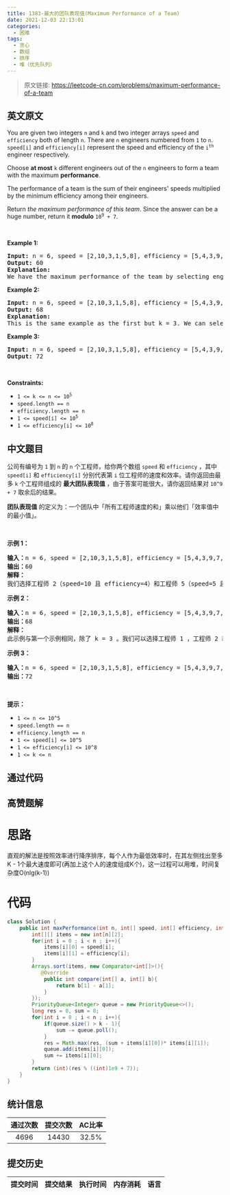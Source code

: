 ```yaml
---
title: 1383-最大的团队表现值(Maximum Performance of a Team)
date: 2021-12-03 22:13:01
categories:
  - 困难
tags:
  - 贪心
  - 数组
  - 排序
  - 堆（优先队列）
---
```


> 原文链接: https://leetcode-cn.com/problems/maximum-performance-of-a-team


## 英文原文
<div><p>You are given two integers <code>n</code> and <code>k</code> and two integer arrays <code>speed</code> and <code>efficiency</code> both of length <code>n</code>. There are <code>n</code> engineers numbered from <code>1</code> to <code>n</code>. <code>speed[i]</code> and <code>efficiency[i]</code> represent the speed and efficiency of the <code>i<sup>th</sup></code> engineer respectively.</p>

<p>Choose <strong>at most</strong> <code>k</code> different engineers out of the <code>n</code> engineers to form a team with the maximum <strong>performance</strong>.</p>

<p>The performance of a team is the sum of their engineers&#39; speeds multiplied by the minimum efficiency among their engineers.</p>

<p>Return <em>the maximum performance of this team</em>. Since the answer can be a huge number, return it <strong>modulo</strong> <code>10<sup>9</sup> + 7</code>.</p>

<p>&nbsp;</p>
<p><strong>Example 1:</strong></p>

<pre>
<strong>Input:</strong> n = 6, speed = [2,10,3,1,5,8], efficiency = [5,4,3,9,7,2], k = 2
<strong>Output:</strong> 60
<strong>Explanation:</strong> 
We have the maximum performance of the team by selecting engineer 2 (with speed=10 and efficiency=4) and engineer 5 (with speed=5 and efficiency=7). That is, performance = (10 + 5) * min(4, 7) = 60.
</pre>

<p><strong>Example 2:</strong></p>

<pre>
<strong>Input:</strong> n = 6, speed = [2,10,3,1,5,8], efficiency = [5,4,3,9,7,2], k = 3
<strong>Output:</strong> 68
<strong>Explanation:
</strong>This is the same example as the first but k = 3. We can select engineer 1, engineer 2 and engineer 5 to get the maximum performance of the team. That is, performance = (2 + 10 + 5) * min(5, 4, 7) = 68.
</pre>

<p><strong>Example 3:</strong></p>

<pre>
<strong>Input:</strong> n = 6, speed = [2,10,3,1,5,8], efficiency = [5,4,3,9,7,2], k = 4
<strong>Output:</strong> 72
</pre>

<p>&nbsp;</p>
<p><strong>Constraints:</strong></p>

<ul>
	<li><code>1 &lt;= k &lt;= n &lt;= 10<sup>5</sup></code></li>
	<li><code>speed.length == n</code></li>
	<li><code>efficiency.length == n</code></li>
	<li><code>1 &lt;= speed[i] &lt;= 10<sup>5</sup></code></li>
	<li><code>1 &lt;= efficiency[i] &lt;= 10<sup>8</sup></code></li>
</ul>
</div>

## 中文题目
<div><p>公司有编号为 <code>1</code>&nbsp;到 <code>n</code>&nbsp;的 <code>n</code>&nbsp;个工程师，给你两个数组 <code>speed</code>&nbsp;和 <code>efficiency</code>&nbsp;，其中 <code>speed[i]</code>&nbsp;和 <code>efficiency[i]</code>&nbsp;分别代表第 <code>i</code>&nbsp;位工程师的速度和效率。请你返回由最多&nbsp;<code>k</code>&nbsp;个工程师组成的&nbsp;<strong>​​​​​​最大团队表现值</strong>&nbsp;，由于答案可能很大，请你返回结果对 <code>10^9 + 7</code> 取余后的结果。</p>

<p><strong>团队表现值</strong>&nbsp;的定义为：一个团队中「所有工程师速度的和」乘以他们「效率值中的最小值」。</p>

<p>&nbsp;</p>

<p><strong>示例 1：</strong></p>

<pre><strong>输入：</strong>n = 6, speed = [2,10,3,1,5,8], efficiency = [5,4,3,9,7,2], k = 2
<strong>输出：</strong>60
<strong>解释：</strong>
我们选择工程师 2（speed=10 且 efficiency=4）和工程师 5（speed=5 且 efficiency=7）。他们的团队表现值为 performance = (10 + 5) * min(4, 7) = 60 。
</pre>

<p><strong>示例 2：</strong></p>

<pre><strong>输入：</strong>n = 6, speed = [2,10,3,1,5,8], efficiency = [5,4,3,9,7,2], k = 3
<strong>输出：</strong>68
<strong>解释：
</strong>此示例与第一个示例相同，除了 k = 3 。我们可以选择工程师 1 ，工程师 2 和工程师 5 得到最大的团队表现值。表现值为 performance = (2 + 10 + 5) * min(5, 4, 7) = 68 。
</pre>

<p><strong>示例 3：</strong></p>

<pre><strong>输入：</strong>n = 6, speed = [2,10,3,1,5,8], efficiency = [5,4,3,9,7,2], k = 4
<strong>输出：</strong>72
</pre>

<p>&nbsp;</p>

<p><strong>提示：</strong></p>

<ul>
	<li><code>1 &lt;= n &lt;= 10^5</code></li>
	<li><code>speed.length == n</code></li>
	<li><code>efficiency.length == n</code></li>
	<li><code>1 &lt;= speed[i] &lt;= 10^5</code></li>
	<li><code>1 &lt;= efficiency[i] &lt;= 10^8</code></li>
	<li><code>1 &lt;= k &lt;= n</code></li>
</ul>
</div>

## 通过代码
<RecoDemo>
</RecoDemo>


## 高赞题解
# 思路
直观的解法是按照效率进行降序排序，每个人作为最低效率时，在其左侧找出至多K - 1个最大速度即可(再加上这个人的速度组成K个)，这一过程可以用堆，时间复杂度O(nlg(k-1))

# 代码
```java
class Solution {
    public int maxPerformance(int n, int[] speed, int[] efficiency, int k) {
        int[][] items = new int[n][2];
        for(int i = 0 ; i < n ; i++){
            items[i][0] = speed[i];
            items[i][1] = efficiency[i];
        }
        Arrays.sort(items, new Comparator<int[]>(){
           @Override
            public int compare(int[] a, int[] b){
                return b[1] - a[1];
            }
        });
        PriorityQueue<Integer> queue = new PriorityQueue<>();
        long res = 0, sum = 0;
        for(int i = 0 ; i < n ; i++){
            if(queue.size() > k - 1){
                sum -= queue.poll();
            }
            res = Math.max(res, (sum + items[i][0])* items[i][1]);
            queue.add(items[i][0]);
            sum += items[i][0];
        }
        return (int)(res % ((int)1e9 + 7));
    }
}
```

## 统计信息
| 通过次数 | 提交次数 | AC比率 |
| :------: | :------: | :------: |
|    4696    |    14430    |   32.5%   |

## 提交历史
| 提交时间 | 提交结果 | 执行时间 |  内存消耗  | 语言 |
| :------: | :------: | :------: | :--------: | :--------: |

